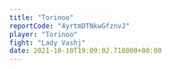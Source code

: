 ```yaml
---
title: "Torinoo"
reportCode: "4yrtmDTNkwGfznvJ"
player: "Torinoo"
fight: "Lady Vashj"
date: 2021-10-10T19:09:02.718000+00:00
---
```

